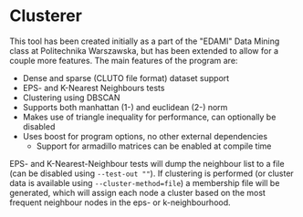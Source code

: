 # Clusterer

This tool has been created initially as a part of the "EDAMI" Data Mining class
at Politechnika Warszawska, but has been extended to allow for a couple more
features. The main features of the program are:

* Dense and sparse (CLUTO file format) dataset support
* EPS- and K-Nearest Neighbours tests
* Clustering using DBSCAN
* Supports both manhattan (1-) and euclidean (2-) norm
* Makes use of triangle inequality for performance, can optionally be disabled
* Uses boost for program options, no other external dependencies
  * Support for armadillo matrices can be enabled at compile time

EPS- and K-Nearest-Neighbour tests will dump the neighbour list to a file
(can be disabled using `--test-out ""`).
If clustering is performed (or cluster data is available using
`--cluster-method=file`) a membership file will be generated, which will
assign each node a cluster based on the most frequent neighbour nodes
in the eps- or k-neighbourhood.
